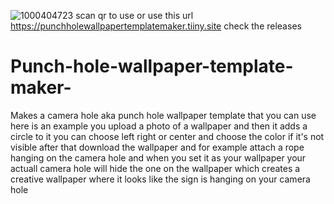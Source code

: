 ![1000404723](https://github.com/user-attachments/assets/c72a5415-40ad-44fb-8290-9f1b9c8f84bf) scan qr to use or use this url https://punchholewallpapertemplatemaker.tiiny.site check the releases
# Punch-hole-wallpaper-template-maker-
Makes a camera hole aka punch hole wallpaper template that you can use here is an example you upload a photo of a wallpaper and then it adds a circle to it you can choose left right or center and choose the color if it's not visible after that download the wallpaper and for example attach a rope hanging on the camera hole and when you set it as your wallpaper your actuall camera hole will hide the one on the wallpaper which creates a creative wallpaper where it looks like the sign is hanging on your camera hole
